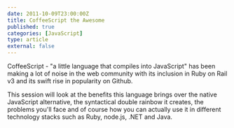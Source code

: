 ```yaml
---
date: 2011-10-09T23:00:00Z
title: CoffeeScript the Awesome
published: true
categories: [JavaScript]
type: article
external: false
---
```

CoffeeScript - "a little language that compiles into JavaScript" has been making a lot of noise in the web community with its inclusion in Ruby on Rail v3 and its swift rise in popularity on Github.

This session will look at the benefits this language brings over the native JavaScript alternative, the syntactical double rainbow it creates, the problems you'll face and of course how you can actually use it in different technology stacks such as Ruby, node.js, .NET and Java.

<script src="http://speakerdeck.com/embed/4eb7effc5040b9005100f937.js"></script>